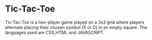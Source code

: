 # Tic-Tac-Toe
Tic-Tac-Toe is a two-player game played on a 3x3 grid where players alternate placing their chosen symbol (X or O) in an empty square.
The languages used are CSS,HTML and JAVASCRIPT.
